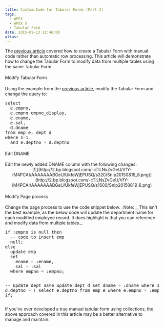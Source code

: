 ```yaml
---
title: Custom Code for Tabular Forms (Part 2)
tags:
  - APEX
  - APEX 5
  - Tabular Form
date: 2015-09-13 21:46:00
alias:
---
```


The [previous article](http://www.talkapex.com/2015/09/custom-code-for-tabular-forms-part-1.html) covered how to create a Tabular Form with manual code rather than automatic row processing. This article will demonstrate how to change the Tabular Form to modify data from multiple tables using the same Tabular Form.

#### <span style="font-weight: normal;">Modify Tabular Form</span>
Using the example from the [previous article](http://www.talkapex.com/2015/09/custom-code-for-tabular-forms-part-1.html), modify the Tabular Form and change the query to:
<pre class="brush: sql;">select
  e.empno,
  e.empno empno_display,
  e.ename,
  e.sal,
  d.dname
from emp e, dept d
where 1=1
  and e.deptno = d.deptno
</pre>

#### <span style="font-weight: normal;">Edit DNAME</span>
<div>Edit the newly added DNAME column with the following changes:</div><div>
</div><div class="separator" style="clear: both; text-align: center;">[![](http://2.bp.blogspot.com/-cTlLNsZvGeU/VfY-iM4PCAI/AAAAAAABGeU/UkfeWjEPUSQ/s320/Snip20150819_8.png)](http://2.bp.blogspot.com/-cTlLNsZvGeU/VfY-iM4PCAI/AAAAAAABGeU/UkfeWjEPUSQ/s1600/Snip20150819_8.png)</div><div class="separator" style="clear: both; text-align: center;">
</div>

#### <span style="font-weight: normal;">Modify Page process</span>
<div><span style="font-weight: normal;">Change the page process to use the code snippet below. _Note:&nbsp;_</span>_This isn't the best example, as the below code will update the department name for each modified employee record. It does highlight is that you can reference and modify data from multiple tables._</div><pre class="brush: sql;">if :empno is null then
  -- code to insert emp
  null;
else
  update emp
  set
    ename = :ename,
    sal = :sal
  where empno = :empno;

  -- Update dept name
  update dept d
  set dname = :dname
  where 1=1
    and d.deptno = (
      select e.deptno
      from emp e
      where e.empno = :empno)
end if;</pre><div>
</div><div>
</div><div><div>If you've ever developed a true manual tabular form using collections, the above approach covered in this article may be a better alternative to manage and maintain.</div></div>